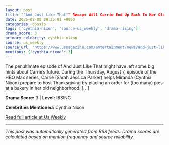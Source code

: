 ```yaml
---
layout: post
title: "'And Just Like That"" Recap: Will Carrie End Up Back In Her Old Apartment?""
date: 2025-08-08 08:25:01 +0000
categories: gossip
tags: ['cynthia-nixon', 'source-us_weekly', 'drama-rising']
drama_score: 3
primary_celebrity: cynthia_nixon
source: us_weekly
source_url: "https://www.usmagazine.com/entertainment/news/and-just-like-that-recap-carrie-visits-old-apartment-finishes-book/""
mentions: {'cynthia_nixon': 3}
---
```


The penultimate episode of And Just Like That might have left some big hints about Carrie’s future. During the Thursday, August 7, episode of the HBO Max series, Carrie (Sarah Jessica Parker) helps Miranda (Cynthia Nixon) prepare to host Thanksgiving by placing an order for (too many) pies at a bakery in her old neighborhood. […]

**Drama Score:** 3 | **Level:** RISING

**Celebrities Mentioned:** Cynthia Nixon

[Read full article at Us Weekly](https://www.usmagazine.com/entertainment/news/and-just-like-that-recap-carrie-visits-old-apartment-finishes-book/)

---
*This post was automatically generated from RSS feeds. Drama scores are calculated based on mention frequency and source reliability.*
